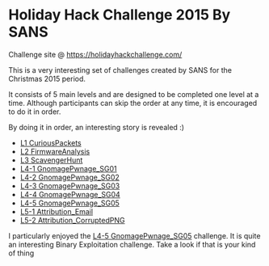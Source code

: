 # Holiday Hack Challenge 2015 By SANS

Challenge site @ https://holidayhackchallenge.com/

This is a very interesting set of challenges created by SANS for the Christmas 2015 period.

It consists of 5 main levels and are designed to be completed one level at a time. Although participants can skip the order at any time, it is encouraged to do it in order.

By doing it in order, an interesting story is revealed :)

- [L1 CuriousPackets](L1_CuriousPackets)
- [L2 FirmwareAnalysis](L2_FirmwareAnalysis)
- [L3 ScavengerHunt](L3_ScavengerHunt)
- [L4-1 GnomagePwnage_SG01](L4_Pwn_SG01)
- [L4-2 GnomagePwnage_SG02](L4_Pwn_SG02)
- [L4-3 GnomagePwnage_SG03](L4_Pwn_SG03)
- [L4-4 GnomagePwnage_SG04](L4_Pwn_SG04)
- [L4-5 GnomagePwnage_SG05](L4_Pwn_SG05)
- [L5-1 Attribution_Email](L5_Attr1_Email)
- [L5-2 Attribution_CorruptedPNG](L5_Attr2_PNG)

I particularly enjoyed the [L4-5 GnomagePwnage_SG05](L4_Pwn_SG05) challenge. It is quite an interesting Binary Exploitation challenge. Take a look if that is your kind of thing